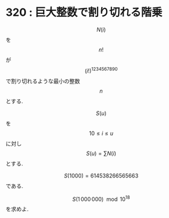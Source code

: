 # 320 : 巨大整数で割り切れる階乗

$$N(i)$$を$$n!$$が$$(i!)^{1234567890}$$で割り切れるような最小の整数$$n$$とする.

$$S(u)$$を$$10 \leq i \leq u$$に対し$$S(u)=\sum N(i)$$とする.

$$S(1000)=614538266565663$$である.

$$S(1\, 000\, 000) \mod 10^{18}$$を求めよ.

